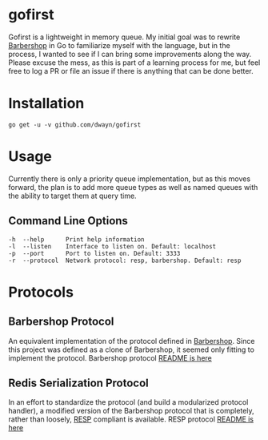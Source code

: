 # gofirst

Gofirst is a lightweight in memory queue. My initial goal was to rewrite [Barbershop](https://github.com/ngerakines/babershop) in Go to familiarize myself with the language, but in the process, I wanted to see if I can bring some improvements along the way. Please excuse the mess, as this is part of a learning process for me, but feel free to log a PR or file an issue if there is anything that can be done better.

# Installation
```go get -u -v github.com/dwayn/gofirst```

# Usage

Currently there is only a priority queue implementation, but as this moves forward, the plan is to add more queue types as well as named queues with the ability to target them at query time.

## Command Line Options

    -h  --help      Print help information
    -l  --listen    Interface to listen on. Default: localhost
    -p  --port      Port to listen on. Default: 3333
    -r  --protocol  Network protocol: resp, barbershop. Default: resp


# Protocols 

## Barbershop Protocol
An equivalent implementation of the protocol defined in [Barbershop](https://github.com/ngerakines/barbershop). Since this project was defined as a clone of Barbershop, it seemed only fitting to implement the protocol.
Barbershop protocol [README is here](protocol/barbershop/README.md)

## Redis Serialization Protocol
In an effort to standardize the protocol (and build a modularized protocol handler), a modified version of the Barbershop protocol that is completely, rather than loosely, [RESP](https://redis.io/topics/protocol) compliant is available.
RESP protocol [README is here](protocol/resp/README.md)


